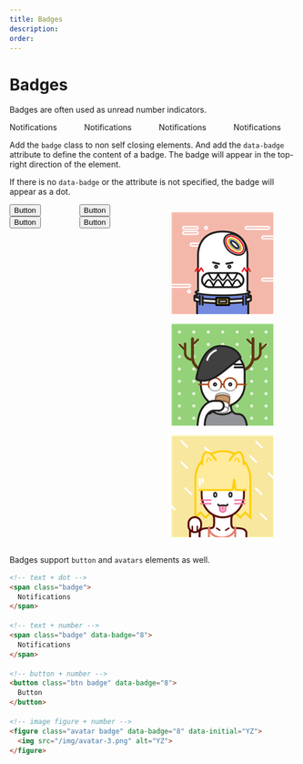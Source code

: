 ```yaml
---
title: Badges
description: 
order: 
---
```


# Badges

Badges are often used as unread number indicators.

<div class="vp-raw docs-demo columns">
  <div class="column col-3 col-xs-6"><span class="badge" data-badge="">Notifications</span></div>
  <div class="column col-3 col-xs-6"><span class="badge" data-badge="8">Notifications</span></div>
  <div class="column col-3 col-xs-6"><span class="badge" data-badge="88">Notifications</span></div>
  <div class="column col-3 col-xs-6"><span class="badge" data-badge="888">Notifications</span></div>
</div>

Add the `badge` class to non self closing elements. And add the `data-badge` attribute to define the content of a badge. The badge will appear in the top-right direction of the element.

If there is no `data-badge` or the attribute is not specified, the badge will appear as a dot.

<div class="vp-raw docs-demo columns">
  <div class="column col-sm-12">
    <button class="btn badge" data-badge="">Button</button>
    <button class="btn badge" data-badge="8">Button</button>
  </div>
  <div class="column col-sm-12">
    <button class="btn btn-primary badge" data-badge="">Button</button>
    <button class="btn btn-primary badge" data-badge="8">Button</button>
  </div>
  <div class="column col-sm-12">
    <figure class="avatar avatar-xl badge" data-badge="8" data-initial="YZ"><img src="/img/avatar-1.png" alt="YZ"></figure>
    <figure class="avatar avatar-lg badge" data-badge="8" data-initial="YZ"><img src="/img/avatar-2.png" alt="YZ"></figure>
    <figure class="avatar badge" data-badge="8" data-initial="YZ"><img src="/img/avatar-3.png" alt="YZ"></figure>
  </div>
</div>

Badges support `button` and `avatars` elements as well.

```html
<!-- text + dot -->
<span class="badge">
  Notifications
</span>

<!-- text + number -->
<span class="badge" data-badge="8">
  Notifications
</span>

<!-- button + number -->
<button class="btn badge" data-badge="8">
  Button
</button>

<!-- image figure + number -->
<figure class="avatar badge" data-badge="8" data-initial="YZ">
  <img src="/img/avatar-3.png" alt="YZ">
</figure>
```
